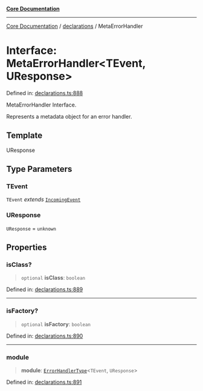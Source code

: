 [**Core Documentation**](../../README.md)

***

[Core Documentation](../../README.md) / [declarations](../README.md) / MetaErrorHandler

# Interface: MetaErrorHandler\<TEvent, UResponse\>

Defined in: [declarations.ts:888](https://github.com/stonemjs/core/blob/65c9e07f9d264b07f6e4091fcc29046b5ca8ea45/src/declarations.ts#L888)

MetaErrorHandler Interface.

Represents a metadata object for an error handler.

## Template

UResponse

## Type Parameters

### TEvent

`TEvent` *extends* [`IncomingEvent`](../../events/IncomingEvent/classes/IncomingEvent.md)

### UResponse

`UResponse` = `unknown`

## Properties

### isClass?

> `optional` **isClass**: `boolean`

Defined in: [declarations.ts:889](https://github.com/stonemjs/core/blob/65c9e07f9d264b07f6e4091fcc29046b5ca8ea45/src/declarations.ts#L889)

***

### isFactory?

> `optional` **isFactory**: `boolean`

Defined in: [declarations.ts:890](https://github.com/stonemjs/core/blob/65c9e07f9d264b07f6e4091fcc29046b5ca8ea45/src/declarations.ts#L890)

***

### module

> **module**: [`ErrorHandlerType`](../type-aliases/ErrorHandlerType.md)\<`TEvent`, `UResponse`\>

Defined in: [declarations.ts:891](https://github.com/stonemjs/core/blob/65c9e07f9d264b07f6e4091fcc29046b5ca8ea45/src/declarations.ts#L891)
